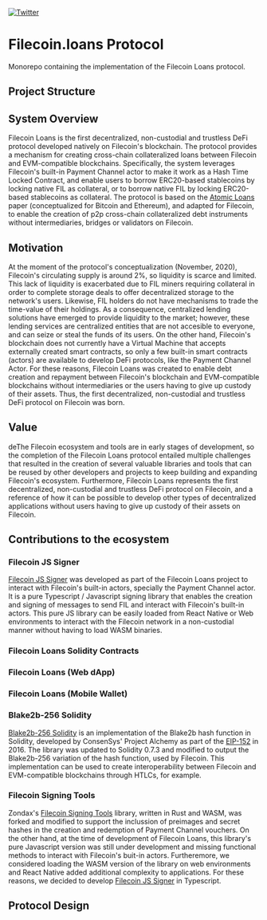 [![Twitter](https://img.shields.io/twitter/follow/blitslabs?style=social)](https://twitter.com/blitslabs)

# Filecoin.loans Protocol
Monorepo containing the implementation of the Filecoin Loans protocol.

## Project Structure

## System Overview
Filecoin Loans is the first decentralized, non-custodial and trustless DeFi protocol developed natively on Filecoin's blockchain. The protocol provides a mechanism for creating cross-chain collateralized loans between Filecoin and EVM-compatible blockchains. Specifically, the system leverages Filecoin's built-in Payment Channel actor to make it work as a Hash Time Locked Contract, and enable users to borrow ERC20-based stablecoins by locking native FIL as collateral, or to borrow native FIL by locking ERC20-based stablecoins as collateral. The protocol is based on the [Atomic Loans](https://arxiv.org/pdf/1901.05117.pdf) paper (conceptualized for Bitcoin and Ethereum), and adapted for Filecoin, to enable the creation of p2p cross-chain collateralized debt instruments without intermediaries, bridges or validators on Filecoin.

## Motivation
At the moment of the protocol's conceptualization (November, 2020), Filecoin's circulating supply is around 2%, so liquidity is scarce and limited. This lack of liquidity is exacerbated due to FIL miners requiring collateral in order to complete storage deals to offer decentralized storage to the network's users. Likewise, FIL holders do not have mechanisms to trade the time-value of their holdings. As a consequence, centralized lending solutions have emerged to provide liquidity to the market; however, these lending services are centralized entities that are not accesible to everyone, and can seize or steal the funds of its users. On the other hand, Filecoin's blockchain does not currently have a Virtual Machine that accepts externally created smart contracts, so only a few built-in smart contracts (actors) are available to develop DeFi protocols, like the Payment Channel Actor. For these reasons, Filecoin Loans was created to enable debt creation and repayment between Filecoin's blockchain and EVM-compatible blockchains without intermediaries or the users having to give up custody of their assets. Thus, the first decentralized, non-custodial and trustless DeFi protocol on Filecoin was born.

## Value
deThe Filecoin ecosystem and tools are in early stages of development, so the completion of the Filecoin Loans protocol entailed multiple challenges that resulted in the creation of several valuable libraries and tools that can be reused by other developers and projects to keep building and expanding Filecoin's ecosystem. Furthermore, Filecoin Loans represents the first decentralized, non-custodial and trustless DeFi protocol on Filecoin, and a reference of how it can be possible to develop other types of decentralized applications without users having to give up custody of their assets on Filecoin.

## Contributions to the ecosystem

### Filecoin JS Signer
[Filecoin JS Signer](https://github.com/blitslabs/filecoin-js-signer) was developed as part of the Filecoin Loans project to  interact with Filecoin's built-in actors, specially the Payment Channel actor. It is a pure Typescript / Javascript signing library that enables the creation and signing of messages to send FIL and interact with Filecoin's built-in actors. This pure JS library can be easily loaded from React Native or Web environments to interact with the Filecoin network in a non-custodial manner without having to load WASM binaries.

### Filecoin Loans Solidity Contracts

### Filecoin Loans (Web dApp)

### Filecoin Loans (Mobile Wallet)


### Blake2b-256 Solidity
[Blake2b-256 Solidity](https://github.com/blitslabs/filecoin-blake2b-solidity) is an implementation of the Blake2b hash function in Solidity, developed by ConsenSys' Project Alchemy as part of the [EIP-152](https://eips.ethereum.org/EIPS/eip-152) in 2016. The library was updated to Solidity 0.7.3 and modified to output the Blake2b-256 variation of the hash function, used by Filecoin. This implementation can be used to create interoperability between Filecoin and EVM-compatible blockchains through HTLCs, for example.

### Filecoin Signing Tools
Zondax's [Filecoin Signing Tools](https://github.com/zondax/filecoin-signing-tools) library, written in Rust and WASM, was forked and modified to support the inclussion of preimages and secret hashes in the creation and redemption of Payment Channel vouchers. On the other hand, at the time of development of Filecoin Loans, this library's pure Javascript version was still under development and missing functional methods to interact with Filecoin's buit-in actors. Furtheremore, we considered loading the WASM version of the library on web environments and React Native added additional complexity to applications. For these reasons, we decided to develop [Filecoin JS Signer](https://github.com/blitslabs/filecoin-js-signer) in Typescript.


## Protocol Design